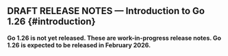 <style>
  main ul li { margin: 0.5em 0; }
</style>

## DRAFT RELEASE NOTES — Introduction to Go 1.26 {#introduction}

**Go 1.26 is not yet released. These are work-in-progress release notes.
Go 1.26 is expected to be released in February 2026.**
